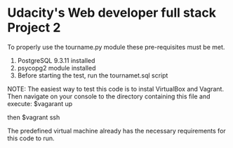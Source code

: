 
Udacity's Web developer full stack Project 2
================================================

To properly use the tourname.py module these pre-requisites must be met.
1. PostgreSQL 9.3.11 installed
2. psycopg2 module installed
3. Before starting the test, run the tournamet.sql script


NOTE: The easiest way to test this code is to instal VirtualBox and Vagrant.
Then navigate on your console to the directory containing this file and execute:
	$vagarant up 

then 
	$vagrant ssh

The predefined virtual machine already has the necessary requirements for this 
code to run. 